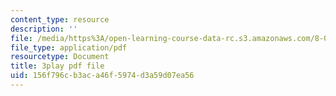 ```yaml
---
content_type: resource
description: ''
file: /media/https%3A/open-learning-course-data-rc.s3.amazonaws.com/8-06-quantum-physics-iii-spring-2018/156f796cb3aca46f5974d3a59d07ea56_Prx5mnE7BUM.pdf
file_type: application/pdf
resourcetype: Document
title: 3play pdf file
uid: 156f796c-b3ac-a46f-5974-d3a59d07ea56
---
```

